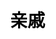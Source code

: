---
title: 亲戚
layout: dream_interpretation/kind_single
description: 解梦 - 人物 - 亲戚.
js: []
css: ["css/luck/dream_interpretation/dream_interpretation.css"]
---